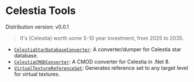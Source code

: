 # Celestia Tools

Distribution version: v0.0.1

> It's (Celestia) worth some 5-10 year investment, from 2025 to 2035.

* [`CelestiaStarDatabaseConverter`](./CelestiaStarDatabaseConverter/README.md): A converter/dumper for Celestia star database.
* [`CelestiaCMODConverter`](./CelestiaCMODConverter/README.md): A CMOD converter for Celestia in .Net 8.
* [`VirtualTextureReferenceSet`](./VirtualTextureReferenceSet/README.md): Generates reference set to any target level for virtual textures.